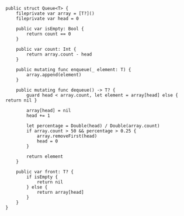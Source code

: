 


    public struct Queue<T> {
        fileprivate var array = [T?]()
        fileprivate var head = 0
        
        public var isEmpty: Bool {
            return count == 0
        }
        
        public var count: Int {
            return array.count - head
        }
        
        public mutating func enqueue(_ element: T) {
            array.append(element)
        }
        
        public mutating func dequeue() -> T? {
            guard head < array.count, let element = array[head] else { return nil }
            
            array[head] = nil
            head += 1
            
            let percentage = Double(head) / Double(array.count)
            if array.count > 50 && percentage > 0.25 {
                array.removeFirst(head)
                head = 0
            }
            
            return element
        }
        
        public var front: T? {
            if isEmpty {
                return nil
            } else {
                return array[head]
            }
        }
    }